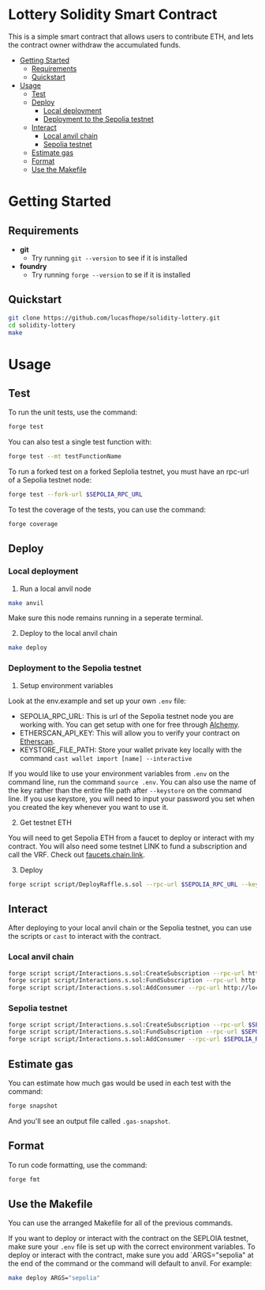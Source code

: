 # Lottery Solidity Smart Contract

This is a simple smart contract that allows users to contribute ETH, and lets the contract owner withdraw the accumulated funds.

- [Getting Started](#getting-started)
    -  [Requirements](#requirements)
    -  [Quickstart](#quickstart)
-  [Usage](#usage)
    - [Test](#test)
    - [Deploy](#deploy)
        - [Local deployment](#local-deployment)
        - [Deployment to the Sepolia testnet](#deployment-to-the-sepolia-testnet)
    - [Interact](#Interact)
        - [Local anvil chain](#local-anvil-chain)
        - [Sepolia testnet](#sepolia-testnet)    
    - [Estimate gas](#estimate-gas)
    - [Format](#format)
    - [Use the Makefile](#use-the-makefile)

# Getting Started

## Requirements

- **git**
    - Try running `git --version` to see if it is installed
- **foundry**
    - Try running `forge --version` to se if it is installed

## Quickstart

```bash
git clone https://github.com/lucasfhope/solidity-lottery.git
cd solidity-lottery
make
```

# Usage

## Test

To run the unit tests, use the command:

```bash
forge test
```

You can also test a single test function with:

```bash
forge test --mt testFunctionName
```

To run a forked test on a forked Seplolia testnet, you must have an rpc-url of a Sepolia testnet node:

```bash
forge test --fork-url $SEPOLIA_RPC_URL
```

To test the coverage of the tests, you can use the command:

```bash
forge coverage
```

## Deploy

### Local deployment

1. Run a local anvil node

```bash
make anvil
```

Make sure this node remains running in a seperate terminal.

2. Deploy to the local anvil chain

```bash
make deploy
```

### Deployment to the Sepolia testnet

1. Setup environment variables

Look at the env.example and set up your own `.env` file:

- SEPOLIA_RPC_URL: This is url of the Sepolia testnet node you are working with. You can get setup with one for free through [Alchemy](https://www.alchemy.com).
- ETHERSCAN_API_KEY: This will allow you to verify your contract on [Etherscan](https://etherscan.io).
- KEYSTORE_FILE_PATH: Store your wallet private key locally with the command `cast wallet import [name] --interactive`

If you would like to use your environment variables from `.env` on the command line, run the command `source .env`. You can also use the name of the key rather than the entire file path after `--keystore` on the command line. If you use keystore, you will need to input your password you set when you created the key whenever you want to use it.

2. Get testnet ETH

You will need to get Sepolia ETH from a faucet to deploy or interact with my contract. You will also need some testnet LINK to fund a subscription and call the VRF. Check out [faucets.chain.link](https://faucets.chain.link/).

3. Deploy

```bash
forge script script/DeployRaffle.s.sol --rpc-url $SEPOLIA_RPC_URL --keystore $KEYSTORE_FILE_PATH --broadcast --verify --etherscan-api-key $ETHERSCAN_API_KEY
```

## Interact

After deploying to your local anvil chain or the Sepolia testnet, you can use the scripts or `cast` to interact with the contract.

### Local anvil chain
```bash
forge script script/Interactions.s.sol:CreateSubscription --rpc-url http://localhost:8545 --private-key <ANVIL PRIVATE KEY> --broadcast
forge script script/Interactions.s.sol:FundSubscription --rpc-url http://localhost:8545 --private-key <ANVIL PRIVATE KEY> --broadcast
forge script script/Interactions.s.sol:AddConsumer --rpc-url http://localhost:8545 --private-key <ANVIL PRIVATE KEY> --broadcast
```

### Sepolia testnet
```bash
forge script script/Interactions.s.sol:CreateSubscription --rpc-url $SEPOLIA_RPC_URL --keystore $KEYSTORE_FILE_PATH  --broadcast
forge script script/Interactions.s.sol:FundSubscription --rpc-url $SEPOLIA_RPC_URL --keystore $KEYSTORE_FILE_PATH  --broadcast
forge script script/Interactions.s.sol:AddConsumer --rpc-url $SEPOLIA_RPC_URL --keystore $KEYSTORE_FILE_PATH  --broadcast
```

## Estimate gas

You can estimate how much gas would be used in each test with the command:

```bash
forge snapshot
```

And you'll see an output file called `.gas-snapshot`.

## Format

To run code formatting, use the command:

```bash
forge fmt
```

## Use the Makefile

You can use the arranged Makefile for all of the previous commands. 

If you want to deploy or interact with the contract on the SEPLOIA testnet, make sure your `.env` file is set up with the correct environment variables. To deploy or interact with the contract, make sure you add `ARGS="sepolia" at the end of the command or the command will default to anvil. For example:

```bash
make deploy ARGS="sepolia"
```

